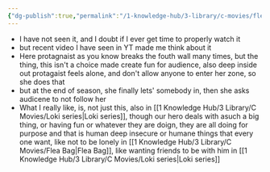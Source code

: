 ```yaml
---
{"dg-publish":true,"permalink":"/1-knowledge-hub/3-library/c-movies/flea-bag/","noteIcon":""}
---
```


- I have not seen it, and I doubt if I ever get time to properly watch it
- but recent video  I have seen in YT made me think about it
- Here protagnaist as you know breaks the fouth wall many times, but the thing, this isn't a choice made create fun for audience, also deep inside out protagaist feels alone, and don't allow anyone to enter her zone, so she does that
- but at the end of season, she finally lets' somebody in, then she asks audicene to not follow her
- What  I really like, is, not just this, also in [[1 Knowledge Hub/3 Library/C Movies/Loki series\|Loki series]], though our hero deals with asuch a big thing, or having fun or whatever they are doign, they are all doing for purpose and that is human deep insecure or humane things that every one want, like not to be lonely in [[1 Knowledge Hub/3 Library/C Movies/Flea Bag\|Flea Bag]], like wanting friends to be with him in [[1 Knowledge Hub/3 Library/C Movies/Loki series\|Loki series]]